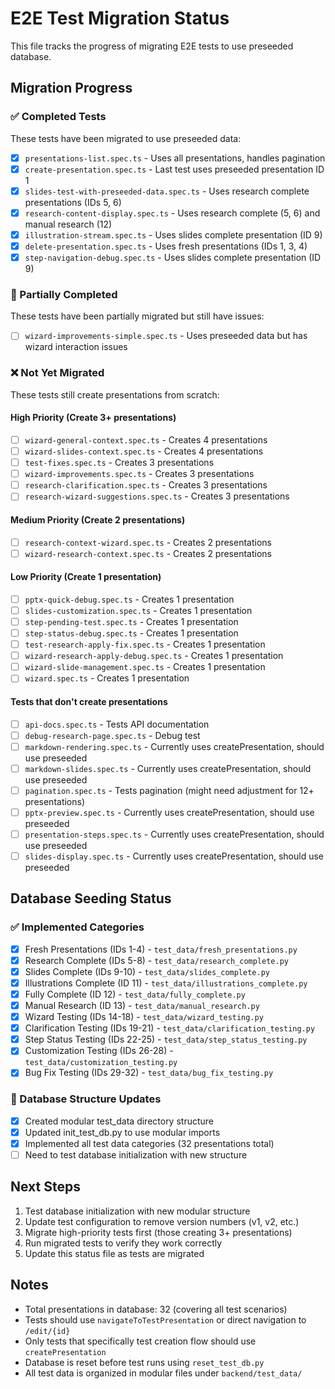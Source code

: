 # E2E Test Migration Status

This file tracks the progress of migrating E2E tests to use preseeded database.

## Migration Progress

### ✅ Completed Tests
These tests have been migrated to use preseeded data:

- [x] `presentations-list.spec.ts` - Uses all presentations, handles pagination
- [x] `create-presentation.spec.ts` - Last test uses preseeded presentation ID 1
- [x] `slides-test-with-preseeded-data.spec.ts` - Uses research complete presentations (IDs 5, 6)
- [x] `research-content-display.spec.ts` - Uses research complete (5, 6) and manual research (12)
- [x] `illustration-stream.spec.ts` - Uses slides complete presentation (ID 9)
- [x] `delete-presentation.spec.ts` - Uses fresh presentations (IDs 1, 3, 4)
- [x] `step-navigation-debug.spec.ts` - Uses slides complete presentation (ID 9)

### 🔄 Partially Completed
These tests have been partially migrated but still have issues:

- [ ] `wizard-improvements-simple.spec.ts` - Uses preseeded data but has wizard interaction issues

### ❌ Not Yet Migrated
These tests still create presentations from scratch:

#### High Priority (Create 3+ presentations)
- [ ] `wizard-general-context.spec.ts` - Creates 4 presentations
- [ ] `wizard-slides-context.spec.ts` - Creates 4 presentations
- [ ] `test-fixes.spec.ts` - Creates 3 presentations
- [ ] `wizard-improvements.spec.ts` - Creates 3 presentations
- [ ] `research-clarification.spec.ts` - Creates 3 presentations
- [ ] `research-wizard-suggestions.spec.ts` - Creates 3 presentations

#### Medium Priority (Create 2 presentations)
- [ ] `research-context-wizard.spec.ts` - Creates 2 presentations
- [ ] `wizard-research-context.spec.ts` - Creates 2 presentations

#### Low Priority (Create 1 presentation)
- [ ] `pptx-quick-debug.spec.ts` - Creates 1 presentation
- [ ] `slides-customization.spec.ts` - Creates 1 presentation
- [ ] `step-pending-test.spec.ts` - Creates 1 presentation
- [ ] `step-status-debug.spec.ts` - Creates 1 presentation
- [ ] `test-research-apply-fix.spec.ts` - Creates 1 presentation
- [ ] `wizard-research-apply-debug.spec.ts` - Creates 1 presentation
- [ ] `wizard-slide-management.spec.ts` - Creates 1 presentation
- [ ] `wizard.spec.ts` - Creates 1 presentation

#### Tests that don't create presentations
- [ ] `api-docs.spec.ts` - Tests API documentation
- [ ] `debug-research-page.spec.ts` - Debug test
- [ ] `markdown-rendering.spec.ts` - Currently uses createPresentation, should use preseeded
- [ ] `markdown-slides.spec.ts` - Currently uses createPresentation, should use preseeded
- [ ] `pagination.spec.ts` - Tests pagination (might need adjustment for 12+ presentations)
- [ ] `pptx-preview.spec.ts` - Currently uses createPresentation, should use preseeded
- [ ] `presentation-steps.spec.ts` - Currently uses createPresentation, should use preseeded
- [ ] `slides-display.spec.ts` - Currently uses createPresentation, should use preseeded

## Database Seeding Status

### ✅ Implemented Categories
- [x] Fresh Presentations (IDs 1-4) - `test_data/fresh_presentations.py`
- [x] Research Complete (IDs 5-8) - `test_data/research_complete.py`
- [x] Slides Complete (IDs 9-10) - `test_data/slides_complete.py`
- [x] Illustrations Complete (ID 11) - `test_data/illustrations_complete.py`
- [x] Fully Complete (ID 12) - `test_data/fully_complete.py`
- [x] Manual Research (ID 13) - `test_data/manual_research.py`
- [x] Wizard Testing (IDs 14-18) - `test_data/wizard_testing.py`
- [x] Clarification Testing (IDs 19-21) - `test_data/clarification_testing.py`
- [x] Step Status Testing (IDs 22-25) - `test_data/step_status_testing.py`
- [x] Customization Testing (IDs 26-28) - `test_data/customization_testing.py`
- [x] Bug Fix Testing (IDs 29-32) - `test_data/bug_fix_testing.py`

### 🔄 Database Structure Updates
- [x] Created modular test_data directory structure
- [x] Updated init_test_db.py to use modular imports
- [x] Implemented all test data categories (32 presentations total)
- [ ] Need to test database initialization with new structure

## Next Steps

1. Test database initialization with new modular structure
2. Update test configuration to remove version numbers (v1, v2, etc.)
3. Migrate high-priority tests first (those creating 3+ presentations)
4. Run migrated tests to verify they work correctly
5. Update this status file as tests are migrated

## Notes

- Total presentations in database: 32 (covering all test scenarios)
- Tests should use `navigateToTestPresentation` or direct navigation to `/edit/{id}`
- Only tests that specifically test creation flow should use `createPresentation`
- Database is reset before test runs using `reset_test_db.py`
- All test data is organized in modular files under `backend/test_data/`